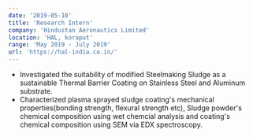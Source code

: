 ```yaml
---
date: '2019-05-10'
title: 'Research Intern'
company: 'Hindustan Aeronautics Limited'
location: 'HAL, koraput'
range: 'May 2019 - July 2019'
url: 'https://hal-india.co.in/'
---
```


- Investigated the suitability of modified Steelmaking Sludge as a sustainable Thermal Barrier Coating on Stainless Steel and Aluminum substrate.
- Characterized plasma sprayed sludge coating's mechanical properties(bonding strength, flexural strength etc), Sludge powder's chemical composition using wet chemcial analysis and coating's chemical composition using SEM via EDX spectroscopy.
